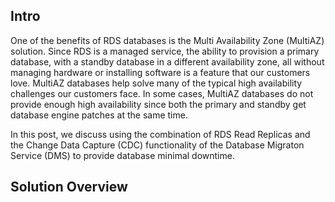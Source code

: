 ## Intro
One of the benefits of RDS databases is the Multi Availability Zone (MultiAZ) solution. Since RDS is a managed service, the ability to provision a primary database, with a standby database in a different availability zone, all without managing hardware or installing software is a feature that our customers love. MultiAZ databases help solve many of the typical high availability challenges our customers face. In some cases, MultiAZ databases do not provide enough high availability since both the primary and standby get database engine patches at the same time. 

In this post, we discuss using the combination of RDS Read Replicas and the Change Data Capture (CDC) functionality of the Database Migraton Service (DMS) to provide database minimal downtime.

## Solution Overview


